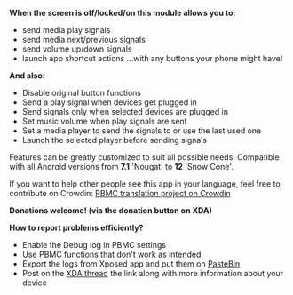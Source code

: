 **When the screen is off/locked/on this module allows you to:**
- send media play signals
- send media next/previous signals
- send volume up/down signals
- launch app shortcut actions
...with any buttons your phone might have!

**And also:**
- Disable original button functions
- Send a play signal when devices get plugged in
- Send signals only when selected devices are plugged in
- Set music volume when play signals are sent
- Set a media player to send the signals to or use the last used one
- Launch the selected player before sending signals

Features can be greatly customized to suit all possible needs!
Compatible with all Android versions from **7.1** 'Nougat' to **12** 'Snow Cone'.

If you want to help other people see this app in your language, feel free to contribute on Crowdin:
[PBMC translation project on Crowdin](https://crowdin.com/project/physical-button-music-control)

**Donations welcome! (via the donation button on XDA)**

**How to report problems efficiently?**
- Enable the Debug log in PBMC settings
- Use PBMC functions that don't work as intended
- Export the logs from Xposed app and put them on [PasteBin](http://pastebin.com/)
- Post on the [XDA thread](https://forum.xda-developers.com/showthread.php?t=2620777) the link along with more information about your device